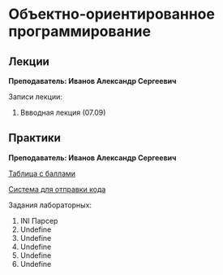 # Объектно-ориентированное программирование

## Лекции

**Преподаватель: Иванов Александр Сергеевич**

Записи лекции:

1. Ввводная лекция \(07.09\)

## Практики

**Преподаватель: Иванов Александр Сергеевич**

[Таблица с баллами](https://docs.google.com/spreadsheets/d/1H75MoSvL-165x5aM-p26eFZcY57UYx0gPtOHhvpGYGw/edit#gid=1466777734)

[Система для отправки кода](https://reports.artrey.ru)

Задания лабораторных:

1. INI Парсер
2. Undefine
3. Undefine
4. Undefine
5. Undefine
6. Undefine

